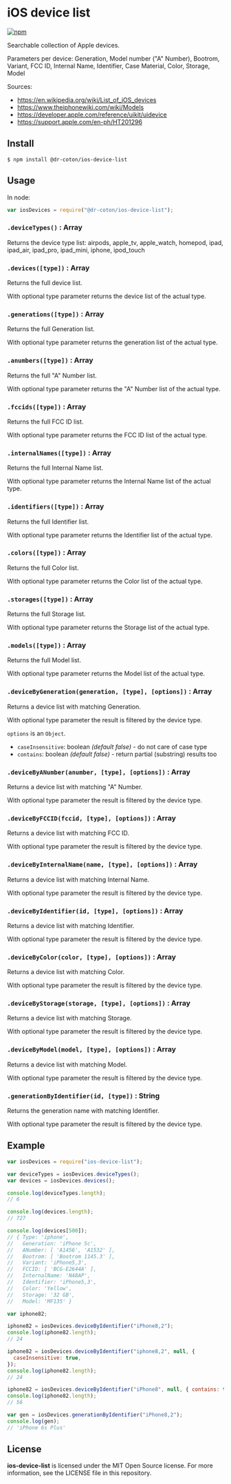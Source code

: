 # iOS device list

[![npm](https://img.shields.io/npm/v/@dr-coton/ios-device-list.svg)](https://www.npmjs.com/package/@dr-coton/ios-device-list)

Searchable collection of Apple devices.

Parameters per device:
Generation, Model number ("A" Number), Bootrom, Variant, FCC ID, Internal Name, Identifier, Case Material, Color, Storage, Model

Sources:

- https://en.wikipedia.org/wiki/List_of_iOS_devices
- https://www.theiphonewiki.com/wiki/Models
- https://developer.apple.com/reference/uikit/uidevice
- https://support.apple.com/en-ph/HT201296

## Install

```
$ npm install @dr-coton/ios-device-list
```

## Usage

In node:

```js
var iosDevices = require("@dr-coton/ios-device-list");
```

### `.deviceTypes()` : Array

Returns the device type list: airpods, apple_tv, apple_watch, homepod, ipad, ipad_air, ipad_pro, ipad_mini, iphone, ipod_touch

### `.devices([type])` : Array

Returns the full device list.

With optional type parameter returns the device list of the actual type.

### `.generations([type])` : Array

Returns the full Generation list.

With optional type parameter returns the generation list of the actual type.

### `.anumbers([type])` : Array

Returns the full "A" Number list.

With optional type parameter returns the "A" Number list of the actual type.

### `.fccids([type])` : Array

Returns the full FCC ID list.

With optional type parameter returns the FCC ID list of the actual type.

### `.internalNames([type])` : Array

Returns the full Internal Name list.

With optional type parameter returns the Internal Name list of the actual type.

### `.identifiers([type])` : Array

Returns the full Identifier list.

With optional type parameter returns the Identifier list of the actual type.

### `.colors([type])` : Array

Returns the full Color list.

With optional type parameter returns the Color list of the actual type.

### `.storages([type])` : Array

Returns the full Storage list.

With optional type parameter returns the Storage list of the actual type.

### `.models([type])` : Array

Returns the full Model list.

With optional type parameter returns the Model list of the actual type.

### `.deviceByGeneration(generation, [type], [options])` : Array

Returns a device list with matching Generation.

With optional type parameter the result is filtered by the device type.

`options` is an `Object`.

- `caseInsensitive`: boolean _(default false)_ - do not care of case type
- `contains`: boolean _(default false)_ - return partial (substring) results too

### `.deviceByANumber(anumber, [type], [options])` : Array

Returns a device list with matching "A" Number.

With optional type parameter the result is filtered by the device type.

### `.deviceByFCCID(fccid, [type], [options])` : Array

Returns a device list with matching FCC ID.

With optional type parameter the result is filtered by the device type.

### `.deviceByInternalName(name, [type], [options])` : Array

Returns a device list with matching Internal Name.

With optional type parameter the result is filtered by the device type.

### `.deviceByIdentifier(id, [type], [options])` : Array

Returns a device list with matching Identifier.

With optional type parameter the result is filtered by the device type.

### `.deviceByColor(color, [type], [options])` : Array

Returns a device list with matching Color.

With optional type parameter the result is filtered by the device type.

### `.deviceByStorage(storage, [type], [options])` : Array

Returns a device list with matching Storage.

With optional type parameter the result is filtered by the device type.

### `.deviceByModel(model, [type], [options])` : Array

Returns a device list with matching Model.

With optional type parameter the result is filtered by the device type.

### `.generationByIdentifier(id, [type])` : String

Returns the generation name with matching Identifier.

With optional type parameter the result is filtered by the device type.

## Example

```js
var iosDevices = require("ios-device-list");

var deviceTypes = iosDevices.deviceTypes();
var devices = iosDevices.devices();

console.log(deviceTypes.length);
// 6

console.log(devices.length);
// 727

console.log(devices[500]);
// { Type: 'iphone',
//   Generation: 'iPhone 5c',
//   ANumber: [ 'A1456', 'A1532' ],
//   Bootrom: [ 'Bootrom 1145.3' ],
//   Variant: 'iPhone5,3',
//   FCCID: [ 'BCG‑E2644A' ],
//   InternalName: 'N48AP',
//   Identifier: 'iPhone5,3',
//   Color: 'Yellow',
//   Storage: '32 GB',
//   Model: 'MF135' }

var iphone82;

iphone82 = iosDevices.deviceByIdentifier("iPhone8,2");
console.log(iphone82.length);
// 24

iphone82 = iosDevices.deviceByIdentifier("iphone8,2", null, {
  caseInsensitive: true,
});
console.log(iphone82.length);
// 24

iphone82 = iosDevices.deviceByIdentifier("iPhone8", null, { contains: true });
console.log(iphone82.length);
// 56

var gen = iosDevices.generationByIdentifier("iPhone8,2");
console.log(gen);
// 'iPhone 6s Plus'
```

## License

**ios-device-list** is licensed under the MIT Open Source license. For more information, see the LICENSE file in this repository.
